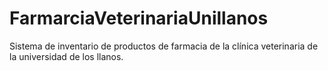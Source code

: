 # FarmarciaVeterinariaUnillanos
Sistema de inventario de productos de farmacia de la clínica veterinaria de la universidad de los llanos.
